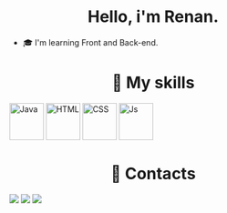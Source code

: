 <h1 align="center">Hello, i'm Renan.</h1>

<ul>
  <li>🎓 I'm learning Front and Back-end.</li>
</ul>
 
<!-- <div align="center">
  <a href="https://github.com/zankyot"></a>
    <img height="180em" src="https://github-readme-stats.vercel.app/api?username=zankyot&show_icons=true&theme=radical">
    <img height="180em" src="https://github-readme-stats.vercel.app/api/top-langs/?username=zankyot&layout=compact&langs-count=168&theme=radical">
</div> -->
  
<div style="inline_block">
  <h1 align="center">🧠 My skills</h1>
  <img alt="Java" height="65" width="60" src="https://user-images.githubusercontent.com/116324297/223815006-3c054b5e-dc2f-4d9f-bfbf-0d6a20506d4e.png">
  <img alt="HTML" height="65" width="60" src="https://user-images.githubusercontent.com/116324297/223819886-18ebdd80-4763-4001-ab46-f52ff876838c.png">
  <img alt="CSS" height="65" width="60" src="https://user-images.githubusercontent.com/116324297/223819329-c8360d20-b472-4d6c-952e-a6599f035825.png">
  <img alt="Js" height="65" width="60" src="https://user-images.githubusercontent.com/116324297/223826146-21ea9bdd-c806-4b74-8e90-b834714d7554.png"> 
</div>
 
<div style="inline_block"> 
  <h1 align="center">📖 Contacts</h1> 
  <a href="mailto:renanlmarques2008@gmail.com"> <img src="https://img.shields.io/badge/Gmail-D14836?style=for-the-badge&logo=gmail&logoColor=white"></a>
  <a href="https://www.instagram.com/zankyot"><img src="https://img.shields.io/badge/Instagram-E4405F?style=for-the-badge&logo=instagram&logoColor=white"></a>
  <a href="https://www.linkedin.com/in/zankyot"><img src="https://img.shields.io/badge/LinkedIn-0077B5?style=for-the-badge&logo=linkedin&logoColor=white"></a> 
</div>
